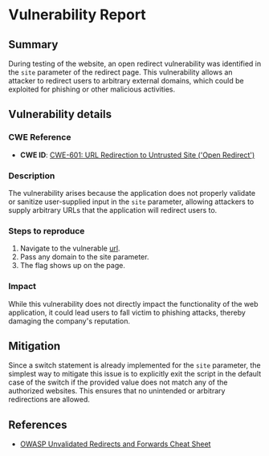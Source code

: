 # Vulnerability Report

## Summary
During testing of the website, an open redirect vulnerability was identified in the `site` parameter of the redirect page. This vulnerability allows an attacker to redirect users to arbitrary external domains, which could be exploited for phishing or other malicious activities.
## Vulnerability details

### CWE Reference

- **CWE ID**: [CWE-601: URL Redirection to Untrusted Site ('Open Redirect')](https://cwe.mitre.org/data/definitions/601.html)

### Description
 The vulnerability arises because the application does not properly validate or sanitize user-supplied input in the `site` parameter, allowing attackers to supply arbitrary URLs that the application will redirect users to.
### Steps to reproduce
1. Navigate to the vulnerable [url](http://darkly/index.php?page=redirect&site=).
2. Pass any domain to the site parameter.
3. The flag shows up on the page.

### Impact
While this vulnerability does not directly impact the functionality of the web application, it could lead users to fall victim to phishing attacks, thereby damaging the company's reputation.
## Mitigation
Since a switch statement is already implemented for the `site` parameter, the simplest way to mitigate this issue is to explicitly exit the script in the default case of the switch if the provided value does not match any of the authorized websites. This ensures that no unintended or arbitrary redirections are allowed.

## References
- [OWASP Unvalidated Redirects and Forwards Cheat Sheet](https://cheatsheetseries.owasp.org/cheatsheets/Unvalidated_Redirects_and_Forwards_Cheat_Sheet.html)